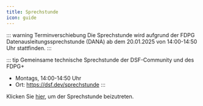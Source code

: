 ```yaml
---
title: Sprechstunde
icon: guide
---
```


::: warning Terminverschiebung
Die Sprechstunde wird aufgrund der FDPG Datenausleitungssprechstunde (DANA) ab dem 20.01.2025 von 14:00-14:50 Uhr stattfinden.
:::


::: tip Gemeinsame technische Sprechstunde der DSF-Community und des FDPG+
- Montags, 14:00-14:50 Uhr
- Ort: https://dsf.dev/sprechstunde
:::


Klicken Sie [hier](https://lecture.senfcall.de/sim-ock-1vk-l8o), um der Sprechstunde beizutreten. 
